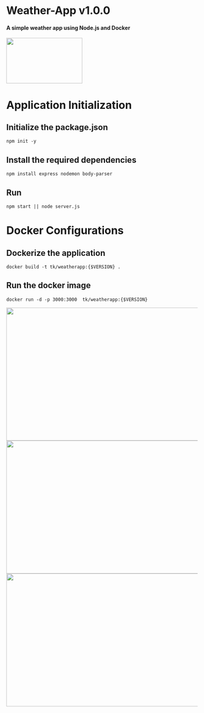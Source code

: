 # Weather-App v1.0.0
#### A simple weather app using Node.js and Docker
<img src="https://user-images.githubusercontent.com/72649005/213923378-e4e648f8-fa44-4c93-abbb-1dce5660ee8c.png" width="200" height="120" />
<br>

# Application Initialization

## Initialize the package.json
    npm init -y
    
## Install the required dependencies
```
npm install express nodemon body-parser
```
## Run
```
npm start || node server.js
```
# Docker Configurations

## Dockerize the application
```
docker build -t tk/weatherapp:{$VERSION} .
```
## Run the docker image
```
docker run -d -p 3000:3000  tk/weatherapp:{$VERSION}
```

<img src="https://user-images.githubusercontent.com/72649005/213923105-7e55d64a-fbce-4cd0-a71d-6c57a7e77fd4.png" width="600" height="350" />
<img src="https://user-images.githubusercontent.com/72649005/213923178-43417f4d-b93e-42a8-a626-9ec9aa1ed21e.png" width="600" height="350" />
<img src="https://user-images.githubusercontent.com/72649005/213923111-0878e45e-0509-480a-8717-3ee839a5bcdb.png" width="600" height="350" />
